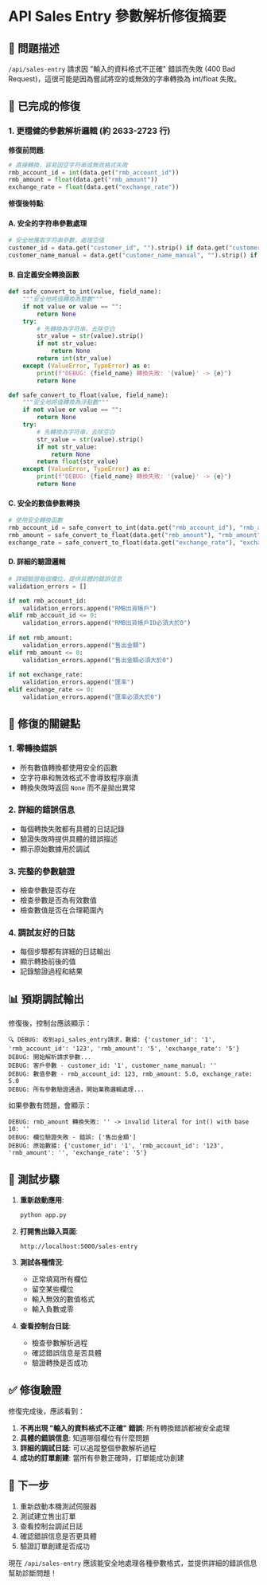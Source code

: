# API Sales Entry 參數解析修復摘要

## 🚨 問題描述

`/api/sales-entry` 請求因 "輸入的資料格式不正確" 錯誤而失敗 (400 Bad Request)，這很可能是因為嘗試將空的或無效的字串轉換為 int/float 失敗。

## 🔧 已完成的修復

### 1. 更穩健的參數解析邏輯 (約 2633-2723 行)

**修復前問題**:
```python
# 直接轉換，容易因空字符串或無效格式失敗
rmb_account_id = int(data.get("rmb_account_id"))
rmb_amount = float(data.get("rmb_amount"))
exchange_rate = float(data.get("exchange_rate"))
```

**修復後特點**:

#### A. 安全的字符串參數處理
```python
# 安全地獲取字符串參數，處理空值
customer_id = data.get("customer_id", "").strip() if data.get("customer_id") else ""
customer_name_manual = data.get("customer_name_manual", "").strip() if data.get("customer_name_manual") else ""
```

#### B. 自定義安全轉換函數
```python
def safe_convert_to_int(value, field_name):
    """安全地將值轉換為整數"""
    if not value or value == "":
        return None
    try:
        # 先轉換為字符串，去除空白
        str_value = str(value).strip()
        if not str_value:
            return None
        return int(str_value)
    except (ValueError, TypeError) as e:
        print(f"DEBUG: {field_name} 轉換失敗: '{value}' -> {e}")
        return None

def safe_convert_to_float(value, field_name):
    """安全地將值轉換為浮點數"""
    if not value or value == "":
        return None
    try:
        # 先轉換為字符串，去除空白
        str_value = str(value).strip()
        if not str_value:
            return None
        return float(str_value)
    except (ValueError, TypeError) as e:
        print(f"DEBUG: {field_name} 轉換失敗: '{value}' -> {e}")
        return None
```

#### C. 安全的數值參數轉換
```python
# 使用安全轉換函數
rmb_account_id = safe_convert_to_int(data.get("rmb_account_id"), "rmb_account_id")
rmb_amount = safe_convert_to_float(data.get("rmb_amount"), "rmb_amount")
exchange_rate = safe_convert_to_float(data.get("exchange_rate"), "exchange_rate")
```

#### D. 詳細的驗證邏輯
```python
# 詳細驗證每個欄位，提供具體的錯誤信息
validation_errors = []

if not rmb_account_id:
    validation_errors.append("RMB出貨帳戶")
elif rmb_account_id <= 0:
    validation_errors.append("RMB出貨帳戶ID必須大於0")
    
if not rmb_amount:
    validation_errors.append("售出金額")
elif rmb_amount <= 0:
    validation_errors.append("售出金額必須大於0")
    
if not exchange_rate:
    validation_errors.append("匯率")
elif exchange_rate <= 0:
    validation_errors.append("匯率必須大於0")
```

## 🎯 修復的關鍵點

### 1. 零轉換錯誤
- 所有數值轉換都使用安全的函數
- 空字符串和無效格式不會導致程序崩潰
- 轉換失敗時返回 `None` 而不是拋出異常

### 2. 詳細的錯誤信息
- 每個轉換失敗都有具體的日誌記錄
- 驗證失敗時提供具體的錯誤描述
- 顯示原始數據用於調試

### 3. 完整的參數驗證
- 檢查參數是否存在
- 檢查參數是否為有效數值
- 檢查數值是否在合理範圍內

### 4. 調試友好的日誌
- 每個步驟都有詳細的日誌輸出
- 顯示轉換前後的值
- 記錄驗證過程和結果

## 📊 預期調試輸出

修復後，控制台應該顯示：

```
🔍 DEBUG: 收到api_sales_entry請求，數據: {'customer_id': '1', 'rmb_account_id': '123', 'rmb_amount': '5', 'exchange_rate': '5'}
DEBUG: 開始解析請求參數...
DEBUG: 客戶參數 - customer_id: '1', customer_name_manual: ''
DEBUG: 數值參數 - rmb_account_id: 123, rmb_amount: 5.0, exchange_rate: 5.0
DEBUG: 所有參數驗證通過，開始業務邏輯處理...
```

如果參數有問題，會顯示：

```
DEBUG: rmb_amount 轉換失敗: '' -> invalid literal for int() with base 10: ''
DEBUG: 欄位驗證失敗 - 錯誤: ['售出金額']
DEBUG: 原始數據: {'customer_id': '1', 'rmb_account_id': '123', 'rmb_amount': '', 'exchange_rate': '5'}
```

## 🧪 測試步驟

1. **重新啟動應用**:
   ```bash
   python app.py
   ```

2. **打開售出錄入頁面**:
   ```
   http://localhost:5000/sales-entry
   ```

3. **測試各種情況**:
   - 正常填寫所有欄位
   - 留空某些欄位
   - 輸入無效的數值格式
   - 輸入負數或零

4. **查看控制台日誌**:
   - 檢查參數解析過程
   - 確認錯誤信息是否具體
   - 驗證轉換是否成功

## ✅ 修復驗證

修復完成後，應該看到：

1. **不再出現 "輸入的資料格式不正確" 錯誤**: 所有轉換錯誤都被安全處理
2. **具體的錯誤信息**: 知道哪個欄位有什麼問題
3. **詳細的調試日誌**: 可以追蹤整個參數解析過程
4. **成功的訂單創建**: 當所有參數正確時，訂單能成功創建

## 🚀 下一步

1. 重新啟動本機測試伺服器
2. 測試建立售出訂單
3. 查看控制台調試日誌
4. 確認錯誤信息是否更具體
5. 驗證訂單創建是否成功

現在 `/api/sales-entry` 應該能安全地處理各種參數格式，並提供詳細的錯誤信息幫助診斷問題！
